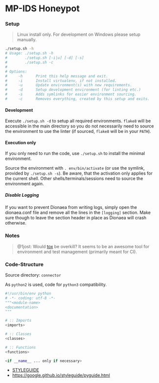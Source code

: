 MP-IDS Honeypot
===============

### Setup

> Linux install only. For development on Windows please setup manually.

```sh
./setup.sh -h
# Usage: ./setup.sh -h
#        ./setup.sh [-i|u] [-d] [-s]
#        ./setup.sh -c
#
# Options:
#     -h      Print this help message and exit.
#     -i      Install virtualenv, if not installed.
#     -u      Update environment(s) with new requirements.
#     -d      Setup development environment (for linting etc.)
#     -s      Adds symlinks for easier environment sourcing.
#     -c      Removes everything, created by this setup and exits.
```

#### Development

Execute `./setup.sh -d` to setup all required environments. `flake8` will be
accessible in the main directory so you do not necessarily need to source the
environment to use the linter (if sourced, `flake8` will be in your `PATH`).

#### Execution only

If you only need to run the code, use `./setup.sh` to install the minimal
environment.

Source the environment with `. env/bin/activate` (or use the symlink, provided
by `./setup.sh -s`). Be aware, that the activation only applies for the current
shell. Other shells/terminals/sessions need to source the environment again.

##### Disable Logging

If you want to prevent Dionaea from writing logs, simply open the dionaea.conf
file and remove all the lines in the `[logging]` section. Make sure though to
leave the section header in place as Dionaea will crash otherwise.

### Notes

> @1jost: Would [tox](https://tox.readthedocs.io/en/latest/) be overkill? It
> seems to be an awesome tool for environment and test management (primarily
> meant for CI).

### Code-Structure

Source directory: `connector`

As `python2` is used, code for `python3` compatibility.

```python
#!/usr/bin/env python
# -*- coding: utf-8 -*-
"""<module-name>
<documentation>
"""

# :: Imports
<imports>

# :: Classes
<classes>

# :: Functions
<functions>

<if __name__ ... only if necessary>
```

- [STYLEGUIDE](https://git.informatik.uni-hamburg.de/iss/mp-ids/blob/master/STYLEGUIDE.md)
- https://google.github.io/styleguide/pyguide.html
